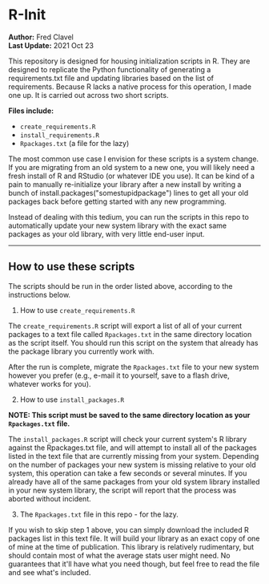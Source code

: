 # R-Init

**Author:** Fred Clavel  
**Last Update:** 2021 Oct 23

This repository is designed for housing initialization scripts in R. They are designed to replicate the Python functionality of generating a requirements.txt file and updating libraries based on the list of requirements. Because R lacks a native process for this operation, I made one up. It is carried out across two short scripts. 


**Files include:**

- `create_requirements.R`
- `install_requirements.R`
- `Rpackages.txt` (a file for the lazy)

The most common use case I envision for these scripts is a system change. If you are migrating from an old system to a new one, you will likely need a fresh install of R and RStudio (or whatever IDE you use). It can be kind of a pain to manually re-initialize your library after a new install by writing a bunch of install.packages("somestupidpackage") lines to get all your old packages back before getting started with any new programming. 

Instead of dealing with this tedium, you can run the scripts in this repo to automatically update your new system library with the exact same packages as your old library, with very little end-user input.

---
## How to use these scripts

The scripts should be run in the order listed above, according to the instructions below.

1. How to use `create_requirements.R `

The `create_requirements.R` script will export a list of all of your current packages to a text file called `Rpackages.txt` in the same directory location as the script itself. You should run this script on the system that already has the package library you currently work with.

After the run is complete, migrate the `Rpackages.txt` file to your new system however you prefer (e.g., e-mail it to yourself, save to a flash drive, whatever works for you).

2. How to use `install_packages.R`

**NOTE: This script  must be saved to the same directory location as your `Rpackages.txt` file.**

The `install_packages.R` script will check your current system's R library against the Rpackages.txt file, and will attempt to install all of the packages listed in the text file that are currently missing from your system. Depending on the number of packages your new system is missing relative to your old system, this operation can take a few seconds or several minutes. If you already have all of the same packages from your old system library installed in your new system library, the script will report that the process was aborted without incident.

3. The `Rpackages.txt` file in this repo - for the lazy. 

If you wish to skip step 1 above, you can simply download the included R packages list in this text file. It will build your library as an exact copy of one of mine at the time of publication. This library is relatively rudimentary, but should contain most of what the average stats user might need. No guarantees that it'll have what you need though, but feel free to read the file and see what's included.